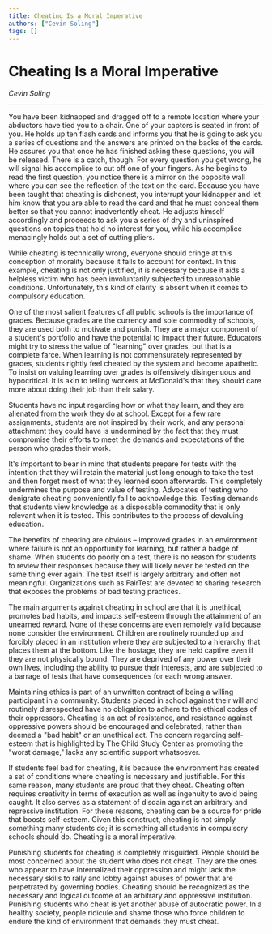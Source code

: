 ```yaml
---
title: Cheating Is a Moral Imperative
authors: ["Cevin Soling"]
tags: []
---
```


# Cheating Is a Moral Imperative

_Cevin Soling_

---

You have been kidnapped and dragged off to a remote location where your abductors have tied you to a chair. One of your captors is seated in front of you. He holds up ten flash cards and informs you that he is going to ask you a series of questions and the answers are printed on the backs of the cards. He assures you that once he has finished asking these questions, you will be released. There is a catch, though. For every question you get wrong, he will signal his accomplice to cut off one of your fingers. As he begins to read the first question, you notice there is a mirror on the opposite wall where you can see the reflection of the text on the card. Because you have been taught that cheating is dishonest, you interrupt your kidnapper and let him know that you are able to read the card and that he must conceal them better so that you cannot inadvertently cheat. He adjusts himself accordingly and proceeds to ask you a series of dry and uninspired questions on topics that hold no interest for you, while his accomplice menacingly holds out a set of cutting pliers.

While cheating is technically wrong, everyone should cringe at this conception of morality because it fails to account for context. In this example, cheating is not only justified, it is necessary because it aids a helpless victim who has been involuntarily subjected to unreasonable conditions. Unfortunately, this kind of clarity is absent when it comes to compulsory education.

One of the most salient features of all public schools is the importance of grades. Because grades are the currency and sole commodity of schools, they are used both to motivate and punish. They are a major component of a student's portfolio and have the potential to impact their future. Educators might try to stress the value of "learning" over grades, but that is a complete farce. When learning is not commensurately represented by grades, students rightly feel cheated by the system and become apathetic. To insist on valuing learning over grades is offensively disingenuous and hypocritical. It is akin to telling workers at McDonald's that they should care more about doing their job than their salary.

Students have no input regarding how or what they learn, and they are alienated from the work they do at school. Except for a few rare assignments, students are not inspired by their work, and any personal attachment they could have is undermined by the fact that they must compromise their efforts to meet the demands and expectations of the person who grades their work.

It's important to bear in mind that students prepare for tests with the intention that they will retain the material just long enough to take the test and then forget most of what they learned soon afterwards. This completely undermines the purpose and value of testing. Advocates of testing who denigrate cheating conveniently fail to acknowledge this. Testing demands that students view knowledge as a disposable commodity that is only relevant when it is tested. This contributes to the process of devaluing education.

The benefits of cheating are obvious – improved grades in an environment where failure is not an opportunity for learning, but rather a badge of shame. When students do poorly on a test, there is no reason for students to review their responses because they will likely never be tested on the same thing ever again. The test itself is largely arbitrary and often not meaningful. Organizations such as FairTest are devoted to sharing research that exposes the problems of bad testing practices.

The main arguments against cheating in school are that it is unethical, promotes bad habits, and impacts self-esteem through the attainment of an unearned reward. None of these concerns are even remotely valid because none consider the environment. Children are routinely rounded up and forcibly placed in an institution where they are subjected to a hierarchy that places them at the bottom. Like the hostage, they are held captive even if they are not physically bound. They are deprived of any power over their own lives, including the ability to pursue their interests, and are subjected to a barrage of tests that have consequences for each wrong answer.

Maintaining ethics is part of an unwritten contract of being a willing participant in a community. Students placed in school against their will and routinely disrespected have no obligation to adhere to the ethical codes of their oppressors. Cheating is an act of resistance, and resistance against oppressive powers should be encouraged and celebrated, rather than deemed a "bad habit" or an unethical act. The concern regarding self-esteem that is highlighted by The Child Study Center as promoting the "worst damage," lacks any scientific support whatsoever.

If students feel bad for cheating, it is because the environment has created a set of conditions where cheating is necessary and justifiable. For this same reason, many students are proud that they cheat. Cheating often requires creativity in terms of execution as well as ingenuity to avoid being caught. It also serves as a statement of disdain against an arbitrary and repressive institution. For these reasons, cheating can be a source for pride that boosts self-esteem. Given this construct, cheating is not simply something many students do; it is something all students in compulsory schools should do. Cheating is a moral imperative.

Punishing students for cheating is completely misguided. People should be most concerned about the student who does not cheat. They are the ones who appear to have internalized their oppression and might lack the necessary skills to rally and lobby against abuses of power that are perpetrated by governing bodies. Cheating should be recognized as the necessary and logical outcome of an arbitrary and oppressive institution. Punishing students who cheat is yet another abuse of autocratic power. In a healthy society, people ridicule and shame those who force children to endure the kind of environment that demands they must cheat.
